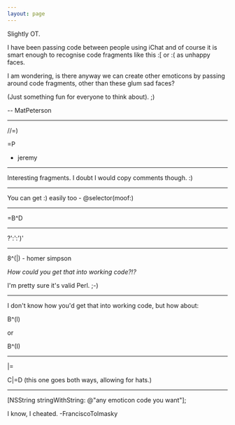```yaml
---
layout: page
---
```


Slightly OT.

I have been passing code between people using iChat and of course it is smart enough to recognise code fragments like this :[ or :( as unhappy faces. 

I am wondering, is there anyway we can create other emoticons by passing around code fragments, other than these glum sad faces?

(Just something fun for everyone to think about). ;)

-- MatPeterson

----

//=)

=P

- jeremy

----

Interesting fragments. I doubt I would copy comments though. :)

----

You can get :) easily too - @selector(moof:)

----

=B^D

----

?':':')'

----

8^(|) - homer simpson

*How could you get *that* into working code?!?*

I'm pretty sure it's valid Perl. ;-)

----

I don't know how you'd get that into working code, but how about:

B^(l)

or 

B^(I)

----

|=

C|=D (this one goes both ways, allowing for hats.)

----

[NSString stringWithString: @"any emoticon code you want"];

I know, I cheated. -FranciscoTolmasky
